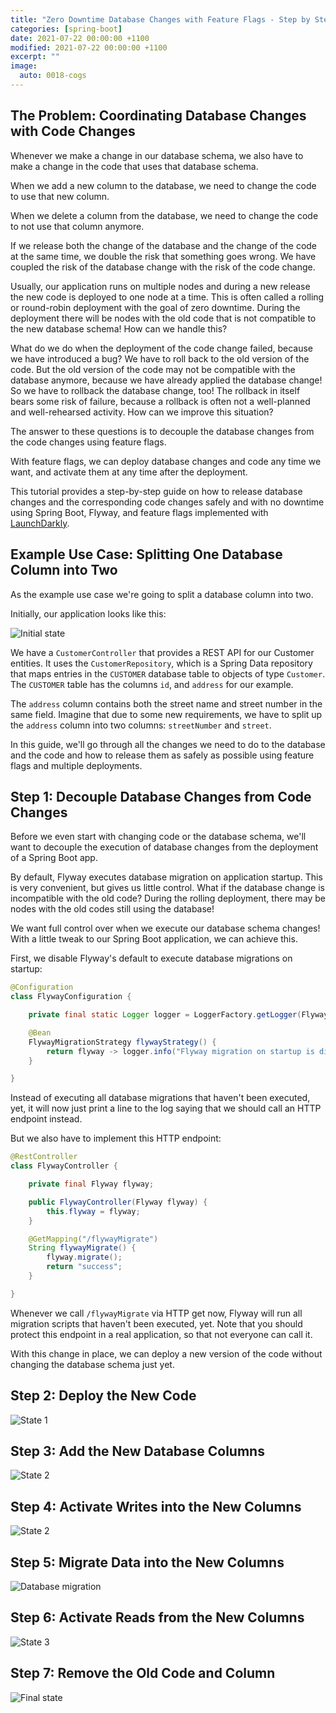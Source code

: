 ```yaml
---
title: "Zero Downtime Database Changes with Feature Flags - Step by Step"
categories: [spring-boot]
date: 2021-07-22 00:00:00 +1100
modified: 2021-07-22 00:00:00 +1100
excerpt: ""
image:
  auto: 0018-cogs
---
```



## The Problem: Coordinating Database Changes with Code Changes

Whenever we make a change in our database schema, we also have to make a change in the code that uses that database schema.

When we add a new column to the database, we need to change the code to use that new column.

When we delete a column from the database, we need to change the code to not use that column anymore.

If we release both the change of the database and the change of the code at the same time, we double the risk that something goes wrong. We have coupled the risk of the database change with the risk of the code change.

Usually, our application runs on multiple nodes and during a new release the new code is deployed to one node at a time. This is often called a rolling or round-robin deployment with the goal of zero downtime. During the deployment there will be nodes with the old code that is not compatible to the new database schema! How can we handle this?

What do we do when the deployment of the code change failed, because we have introduced a bug? We have to roll back to the old version of the code. But the old version of the code may not be compatible with the database anymore, because we have already applied the database change! So we have to rollback the database change, too! The rollback in itself bears some risk of failure, because a rollback is often not a well-planned and well-rehearsed activity. How can we improve this situation?

The answer to these questions is to decouple the database changes from the code changes using feature flags. 

With feature flags, we can deploy database changes and code any time we want, and activate them at any time after the deployment.

This tutorial provides a step-by-step guide on how to release database changes and the corresponding code changes safely and with no downtime using Spring Boot, Flyway, and feature flags implemented with [LaunchDarkly](https://launchdarkly.com).

## Example Use Case: Splitting One Database Column into Two

As the example use case we're going to split a database column into two. 

Initially, our application looks like this:

![Initial state](/assets/img/posts/zero-downtime/initial-state.png)

We have a `CustomerController` that provides a REST API for our Customer entities. It uses the `CustomerRepository`, which is a Spring Data repository that maps entries in the `CUSTOMER` database table to objects of type `Customer`. The `CUSTOMER` table has the columns `id`, and `address` for our example.

The `address` column contains both the street name and street number in the same field. Imagine that due to some new requirements, we have to split up the `address` column into two columns: `streetNumber` and `street`. 

In this guide, we'll go through all the changes we need to do to the database and the code and how to release them as safely as possible using feature flags and multiple deployments.

  
## Step 1: Decouple Database Changes from Code Changes

Before we even start with changing code or the database schema, we'll want to decouple the execution of database changes from the deployment of a Spring Boot app.

By default, Flyway executes database migration on application startup. This is very convenient, but gives us little control. What if the database change is incompatible with the old code? During the rolling deployment, there may be nodes with the old codes still using the database!

We want full control over when we execute our database schema changes! With a little tweak to our Spring Boot application, we can achieve this.

First, we disable Flyway's default to execute database migrations on startup:

```java
@Configuration
class FlywayConfiguration {

    private final static Logger logger = LoggerFactory.getLogger(FlywayConfiguration.class);

    @Bean
    FlywayMigrationStrategy flywayStrategy() {
        return flyway -> logger.info("Flyway migration on startup is disabled! Call the endpoint /flywayMigrate instead.");
    }

}
```

Instead of executing all database migrations that haven't been executed, yet, it will now just print a line to the log saying that we should call an HTTP endpoint instead.

But we also have to implement this HTTP endpoint:

```java
@RestController
class FlywayController {

    private final Flyway flyway;

    public FlywayController(Flyway flyway) {
        this.flyway = flyway;
    }

    @GetMapping("/flywayMigrate")
    String flywayMigrate() {
        flyway.migrate();
        return "success";
    }

}
```

Whenever we call `/flywayMigrate` via HTTP get now, Flyway will run all migration scripts that haven't been executed, yet. Note that you should protect this endpoint in a real application, so that not everyone can call it.

With this change in place, we can deploy a new version of the code without changing the database schema just yet.

## Step 2: Deploy the New Code

![State 1](/assets/img/posts/zero-downtime/state-1.png)

## Step 3: Add the New Database Columns
![State 2](/assets/img/posts/zero-downtime/state-2.png)

## Step 4: Activate Writes into the New Columns
![State 2](/assets/img/posts/zero-downtime/state-3.png)

## Step 5: Migrate Data into the New Columns
![Database migration](/assets/img/posts/zero-downtime/migration.png)

## Step 6: Activate Reads from the New Columns
![State 3](/assets/img/posts/zero-downtime/state-4.png)

## Step 7: Remove the Old Code and Column
![Final state](/assets/img/posts/zero-downtime/final-state.png)